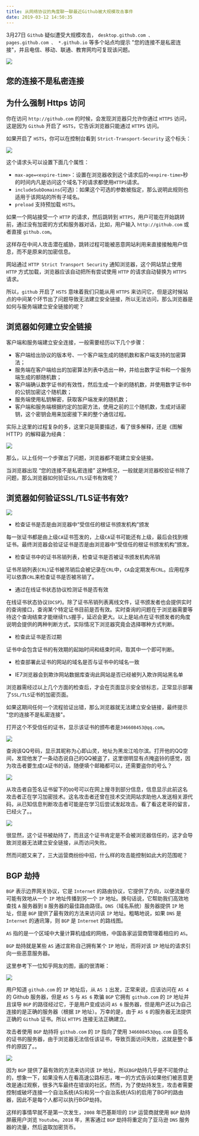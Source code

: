 ```yaml
---
title: 从网络协议的角度聊一聊最近Github被大规模攻击事件
date: 2019-03-12 14:50:35
---
```



3月27日 `Github` 疑似遭受大规模攻击， `desktop.github.com 、 pages.github.com 、 *.github.io` 等多个站点均提示 "您的连接不是私密连接"，并且电信、移动、联通、教育网均可复现该问题。

![](https://lsqimg-1257917459.cos.ap-beijing.myqcloud.com/20200330203128.png)

## 您的连接不是私密连接

## 为什么强制 Https 访问

你在访问 `http://github.com` 的时候，会发现浏览器只允许你通过 `HTTPS` 访问，这是因为 `Github` 开启了 `HSTS`，它告诉浏览器只能通过 `HTTPS` 访问。

如果开启了 `HSTS`，你可以在控制台看到 `Strict-Transport-Security` 这个标头：

![](https://lsqimg-1257917459.cos.ap-beijing.myqcloud.com/20200330204347.png)

这个请求头可以设置下面几个属性：

- `max-age=<expire-time>`：设置在浏览器收到这个请求后的`<expire-time>`秒的时间内凡是访问这个域名下的请求都使用`HTTPS`请求。
- `includeSubDomains`(可选)：如果这个可选的参数被指定，那么说明此规则也适用于该网站的所有子域名。
- `preload` 支持预加载 `HSTS`。

如果一个网站接受一个 `HTTP` 的请求，然后跳转到 `HTTPS`，用户可能在开始跳转前，通过没有加密的方式和服务器对话，比如，用户输入 `http://github.com` 或者直接 `github.com`。

这样存在中间人攻击潜在威胁，跳转过程可能被恶意网站利用来直接接触用户信息，而不是原来的加密信息。

网站通过 `HTTP Strict Transport Security` 通知浏览器，这个网站禁止使用 `HTTP` 方式加载，浏览器应该自动把所有尝试使用 `HTTP` 的请求自动替换为 `HTTPS` 请求。

所以，`github` 开启了 `HSTS` 意味着我们只能从用 `HTTPS` 来访问它，但是这时候站点的中间某个环节出了问题导致无法建立安全链接，所以无法访问，那么浏览器是如何与服务端建立安全链接的呢？

## 浏览器如何建立安全链接

客户端和服务端建立安全连接，一般需要经历以下几个步骤：

- 客户端给出协议的版本号、一个客户端生成的随机数和客户端支持的加密算法；
- 服务端在客户端给出的加密算法列表中选出一种，并给出数字证书和一个服务端生成的额随机数；
- 客户端确认数字证书的有效性，然后生成一个新的随机数，并使用数字证书中的公钥加密这个随机数；
- 服务端使用私钥解密，获取客户端发来的随机数；
- 客户端和服务端根据约定的加密方法，使用之前的三个随机数，生成对话密钥，这个密钥会用来加密接下来的整个通信过程。

实际上这里的过程复杂的多，这里只是简要描述，看了很多解释，还是《图解 HTTP》的解释最为经典：

![](https://lsqimg-1257917459.cos.ap-beijing.myqcloud.com/20200331000556.png)

那么，以上任何一个步骤出了问题，浏览器都不能建立安全链接。

当浏览器出现 “您的连接不是私密连接” 这种情况，一般就是浏览器校验证书除了问题，那么浏览器如何验证`SSL/TLS`证书有效呢？

## 浏览器如何验证SSL/TLS证书有效?

![](https://lsqimg-1257917459.cos.ap-beijing.myqcloud.com/20200330234327.png)

- 检查证书是否是由浏览器中“受信任的根证书颁发机构”颁发

每一张证书都是由上级`CA`证书签发的，上级`CA`证书可能还有上级，最后会找到根证书。最终浏览器会验证证书是否是由浏览器中“受信任的根证书颁发机构”颁发。

- 检查证书中的证书吊销列表，检查证书是否被证书颁发机构吊销

证书吊销列表(`CRL`)证书被吊销后会被记录在`CRL`中，`CA`会定期发布`CRL`。应用程序可以依靠`CRL`来检查证书是否被吊销了。

- 通过在线证书状态协议检测证书是否有效

在线证书状态协议(`OCSP`)。除了证书吊销列表离线文件，证书颁发者也会提供实时的查询接口，查询某个特定证书目前是否有效。实时查询的问题在于浏览器需要等待这个查询结束才能继续`TLS`握手，延迟会更大。以上是站点在证书颁发者的角度说明会提供的两种判断方式，实际情况下浏览器究竟会选择哪种方式判断。

- 检查此证书是否过期

证书中会包含证书的有效期的起始时间和结束时间，取其中一个即可判断。

- 检查部署此证书的网站的域名是否与证书中的域名一致

- IE7浏览器会到欺诈网站数据库查询此网站是否已经被列入欺诈网站黑名单

浏览器需经过以上几个方面的检查后，才会在页面显示安全锁标志，正常显示部署了`SSL/TLS`证书的加密页面。

如果这期间任何一个流程验证出错，那么浏览器就无法建立安全链接，最终提示 "您的连接不是私密连接"。

打开这个不受信任的证书，显示该证书的颁布者是`346608453@qq.com`。

![](https://lsqimg-1257917459.cos.ap-beijing.myqcloud.com/20200330235138.png)

查询该QQ号码，显示其昵称为心即山灵，地址为黑龙江哈尔滨。打开他的QQ空间，发现他发了一条动态说自己的QQ被盗了，这里很明显有点掩盗铃的感觉，因为攻击者要生成`CA`证书的话，随便填个邮箱都可以，还需要盗你的号么？

![](https://lsqimg-1257917459.cos.ap-beijing.myqcloud.com/20200330235348.png)

从攻击者自签名证书留下的`QQ`号可以在网上搜寻到部分信息，信息显示此前这名攻击者正在学习加密技术。这名攻击者还曾在技术交流网站求助他人发送相关源代码，从已知信息判断攻击者可能是在学习后尝试发起攻击。看了看这老哥的留言，已经火了。。

![](https://lsqimg-1257917459.cos.ap-beijing.myqcloud.com/20200330235715.png)

很显然，这个证书被劫持了，而且这个证书肯定是不会被浏览器信任的，这才会导致浏览器无法建立安全链接，从而访问失败。

然而问题又来了，三大运营商纷纷中招，什么样的攻击能控制如此大的范围呢？


## BGP 劫持

`BGP` 表示边界网关协议，它是 `Internet` 的路由协议，它提供了方向，以便流量尽可能有效地从一个 `IP` 地址传播到另一个 `IP` 地址。换句话说，它帮助我们高效地查找 `A` 服务器到 `B` 服务器的最佳路由路径。`DNS`（域名系统）服务器提供 `IP` 地址，但是 `BGP` 提供了最有效的方法来访问该 `IP` 地址。粗略地说，如果 `DNS` 是 `Internet` 的通讯簿，则 `BGP` 是 `Internet` 的路线图。

`AS` 指的是一个区域中大量计算机组成的网络，中国各家运营商管理着相应的 `AS`。

`BGP` 劫持就是某些 `AS` 通过宣称自己拥有某个 `IP` 地址，而将对该 `IP` 地址的请求引向一些恶意服务器。

这里参考下一位知乎网友的图，画的很清晰：

![](https://lsqimg-1257917459.cos.ap-beijing.myqcloud.com/20200331001737.png)

用户知道 `github.com` 的 `IP` 地址后，从 `AS 1` 出发，正常来说，应该访问在 `AS 4` 的 Github 服务器，但是 `AS 5` 与 `AS 6` 欺骗 `BGP` 它拥有 `github.com` 的 `IP` 地址并且误导 `BGP` 的路径经过它，于是用户变成访问 `AS 6` 服务器，但是用户还以为自己连接的是正确的服务器（根据 `IP` 地址）。万幸的是，由于 `AS 6` 的服务器无法提供正确的 `Github` 证书。所以 `HTTPS` 连接无法正确建立。

攻击者使用 `BGP` 劫持将 `github.com` 的 `IP` 指向了使用 `346608453@qq.com` 自签名的证书的服务器，由于浏览器无法信任该证书，导致页面访问失败，这就是整个事件的原因了。。

![](https://lsqimg-1257917459.cos.ap-beijing.myqcloud.com/20200331001412.png)

因为 `BGP` 提供了最有效的方法来访问该 `IP` 地址，所以`BGP`劫持几乎是不可能停止的，想象一下，如果没有人在看高速公路标志，唯一的方式告诉如果他们被恶意更改是通过观察，很多汽车最终在错误的社区。然而，为了使劫持发生，攻击者需要控制或破坏连接一个自治系统(AS)和另一个自治系统(AS)的启用了BGP的路由器，因此不是每个人都可以执行BGP劫持。

这样的事情早就不是第一次发生，`2008` 年巴基斯坦的 `ISP` 运营商就使用 `BGP` 劫持屏蔽用户浏览 `Youtube`。`2018` 年，黑客通过 `BGP` 劫持将重定向了亚马逊 `DNS` 服务器的流量，然后盗取加密货币。

